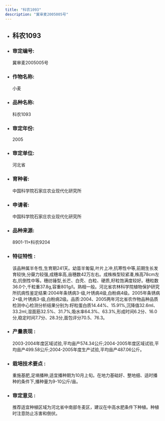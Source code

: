 ```yaml
---
title: "科农1093"
description: "冀审麦2005005号"
---
```

* ## 科农1093
* ###  审定编号:  
   冀审麦2005005号

*  ### 作物名称:  
   小麦

*   ###  品种名称: 
    科农1093

*   ### 审定年份: 
    2005

*   ### 审定单位:  
    河北省

*   ### 育种者:  
    中国科学院石家庄农业现代化研究所

*   ### 申请者:  
    中国科学院石家庄农业现代化研究所

*   ### 品种来源:  
    8901-11×科农9204

*   ### 特征特性 : 
    该品种属半冬性,生育期241天。幼苗半匍匐,叶片上冲,抗寒性中等,前期生长发育较快,分蘖力较强,成穗率高,亩穗数42万左右。成株株型较紧凑,株高78cm左右,抗倒性中等。穗纺锤型,长芒、白壳、白粒、硬质,籽粒饱满度较好。穗粒数36.0个,千粒重37.8g,容重801g/l。熟相一般。河北省农林科学院植物保护研究所抗病性鉴定结果:2004年条锈病3-级,叶锈病4级,白粉病4级。2005年条锈病2+级,叶锈病3-级,白粉病2级。品质:2004、2005两年河北省农作物品种品质检测中心检测分析结果分别为:籽粒蛋白质14.44%、15.91%,沉降值32.6ml、33.2ml,湿面筋32.5%、31.7%,吸水率64.3%、63.3%,形成时间6.2分、16.0分,稳定时间7.7分、28.3分,面包评分70.5、76.3。

*   ### 产量表现 : 
    2003-2004年度区域试验,平均亩产574.34公斤;2004-2005年度区域试验,平均亩产499.58公斤;2004-2005年度生产试验,平均亩产487.06公斤。

*   ### 栽培技术要点 : 
    重施基肥,足墒播种,适宜播种期为10月上旬。在地力基础好、整地细、适时播种的条件下,播种量为9-10公斤/亩。

*   ### 审定意见 : 
    推荐适宜种植区域为河北省中南部冬麦区，建议在中高水肥条件下种植。种植时注意防止冻害和倒伏。
